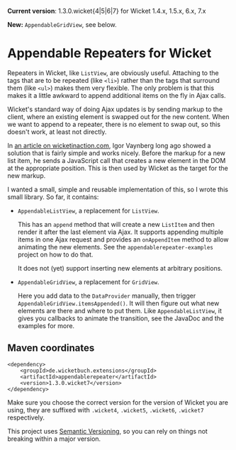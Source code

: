 **Current version**: 1.3.0.wicket{4|5|6|7} for Wicket 1.4.x, 1.5.x, 6.x, 7.x

**New:** `AppendableGridView`, see below.

# Appendable Repeaters for Wicket

Repeaters in Wicket, like `ListView`, are obviously useful. Attaching to the 
tags that are to be repeated (like `<li>`) rather than the tags that surround
them (like `<ul>`) makes them very flexible. The only problem is that this makes
it a little awkward to append additional items on the fly in Ajax calls.

Wicket's standard way of doing Ajax updates is by sending markup to the client,
where an existing element is swapped out for the new content. When we want to
append to a repeater, there is no element to swap out, so this doesn't work, at
least not directly.

In [an article on wicketinaction.com](http://wicketinaction.com/2008/10/repainting-only-newly-created-repeater-items-via-ajax/),
Igor Vaynberg long ago showed a solution that is fairly simple and works nicely.
Before the markup for a new list item, he sends a JavaScript call that creates a
new element in the DOM at the appropriate position. This is then used by Wicket
as the target for the new markup.

I wanted a small, simple and reusable implementation of this, so I wrote this
small library. So far, it contains:

* `AppendableListView`, a replacement for `ListView`.

  This has an `append` method that will create a new `ListItem` and then 
  render it after the last element via Ajax. It supports appending multiple 
  items in one Ajax request and provides an `onAppendItem` method to allow 
  animating the new elements. See the `appendablerepeater-examples` project 
  on how to do that.
  
  It does not (yet) support inserting new elements at arbitrary positions.

* `AppendableGridView`, a replacement for `GridView`.

  Here you add data to the `DataProvider` manually, then trigger 
  `AppendableGridView.itemsAppended()`. It will then figure out what new 
  elements are there and where to put them. Like `AppendableListView`, it 
  gives you callbacks to animate the transition, see the JavaDoc and the 
  examples for more.
  
## Maven coordinates

    <dependency>
        <groupId>de.wicketbuch.extensions</groupId>
        <artifactId>appendablerepeater</artifactId>
        <version>1.3.0.wicket7</version>
    </dependency>

Make sure you choose the correct version for the version of Wicket you are
using, they are suffixed with `.wicket4`, `.wicket5`, `.wicket6`, `.wicket7` 
respectively.

This project uses [Semantic Versioning](http://semver.org/), so you can rely on
things not breaking within a major version.
